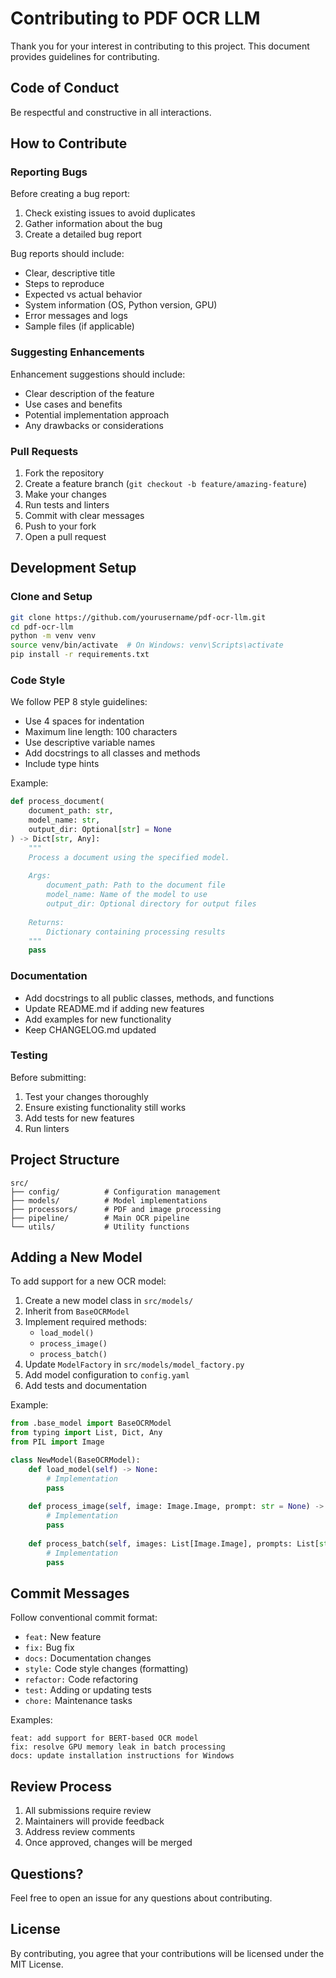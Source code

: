 # Contributing to PDF OCR LLM

Thank you for your interest in contributing to this project. This document provides guidelines for contributing.

## Code of Conduct

Be respectful and constructive in all interactions.

## How to Contribute

### Reporting Bugs

Before creating a bug report:
1. Check existing issues to avoid duplicates
2. Gather information about the bug
3. Create a detailed bug report

Bug reports should include:
- Clear, descriptive title
- Steps to reproduce
- Expected vs actual behavior
- System information (OS, Python version, GPU)
- Error messages and logs
- Sample files (if applicable)

### Suggesting Enhancements

Enhancement suggestions should include:
- Clear description of the feature
- Use cases and benefits
- Potential implementation approach
- Any drawbacks or considerations

### Pull Requests

1. Fork the repository
2. Create a feature branch (`git checkout -b feature/amazing-feature`)
3. Make your changes
4. Run tests and linters
5. Commit with clear messages
6. Push to your fork
7. Open a pull request

## Development Setup

### Clone and Setup

```bash
git clone https://github.com/yourusername/pdf-ocr-llm.git
cd pdf-ocr-llm
python -m venv venv
source venv/bin/activate  # On Windows: venv\Scripts\activate
pip install -r requirements.txt
```

### Code Style

We follow PEP 8 style guidelines:

- Use 4 spaces for indentation
- Maximum line length: 100 characters
- Use descriptive variable names
- Add docstrings to all classes and methods
- Include type hints

Example:
```python
def process_document(
    document_path: str,
    model_name: str,
    output_dir: Optional[str] = None
) -> Dict[str, Any]:
    """
    Process a document using the specified model.
    
    Args:
        document_path: Path to the document file
        model_name: Name of the model to use
        output_dir: Optional directory for output files
        
    Returns:
        Dictionary containing processing results
    """
    pass
```

### Documentation

- Add docstrings to all public classes, methods, and functions
- Update README.md if adding new features
- Add examples for new functionality
- Keep CHANGELOG.md updated

### Testing

Before submitting:
1. Test your changes thoroughly
2. Ensure existing functionality still works
3. Add tests for new features
4. Run linters

## Project Structure

```
src/
├── config/          # Configuration management
├── models/          # Model implementations
├── processors/      # PDF and image processing
├── pipeline/        # Main OCR pipeline
└── utils/           # Utility functions
```

## Adding a New Model

To add support for a new OCR model:

1. Create a new model class in `src/models/`
2. Inherit from `BaseOCRModel`
3. Implement required methods:
   - `load_model()`
   - `process_image()`
   - `process_batch()`
4. Update `ModelFactory` in `src/models/model_factory.py`
5. Add model configuration to `config.yaml`
6. Add tests and documentation

Example:
```python
from .base_model import BaseOCRModel
from typing import List, Dict, Any
from PIL import Image

class NewModel(BaseOCRModel):
    def load_model(self) -> None:
        # Implementation
        pass
    
    def process_image(self, image: Image.Image, prompt: str = None) -> str:
        # Implementation
        pass
    
    def process_batch(self, images: List[Image.Image], prompts: List[str] = None) -> List[str]:
        # Implementation
        pass
```

## Commit Messages

Follow conventional commit format:

- `feat:` New feature
- `fix:` Bug fix
- `docs:` Documentation changes
- `style:` Code style changes (formatting)
- `refactor:` Code refactoring
- `test:` Adding or updating tests
- `chore:` Maintenance tasks

Examples:
```
feat: add support for BERT-based OCR model
fix: resolve GPU memory leak in batch processing
docs: update installation instructions for Windows
```

## Review Process

1. All submissions require review
2. Maintainers will provide feedback
3. Address review comments
4. Once approved, changes will be merged

## Questions?

Feel free to open an issue for any questions about contributing.

## License

By contributing, you agree that your contributions will be licensed under the MIT License.

